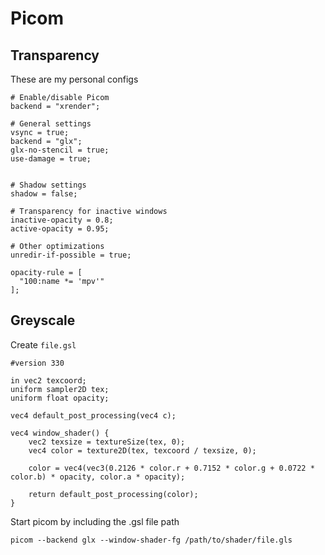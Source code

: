 # Picom

## Transparency

These are my personal configs 

	# Enable/disable Picom
	backend = "xrender";

	# General settings
	vsync = true;
	backend = "glx";
	glx-no-stencil = true;
	use-damage = true;


	# Shadow settings
	shadow = false;

	# Transparency for inactive windows
	inactive-opacity = 0.8;
	active-opacity = 0.95;

	# Other optimizations
	unredir-if-possible = true;

	opacity-rule = [
	  "100:name *= 'mpv'"
	];


## Greyscale

Create `file.gsl`

	#version 330

	in vec2 texcoord;
	uniform sampler2D tex;
	uniform float opacity;

	vec4 default_post_processing(vec4 c);

	vec4 window_shader() {
		vec2 texsize = textureSize(tex, 0);
		vec4 color = texture2D(tex, texcoord / texsize, 0);

		color = vec4(vec3(0.2126 * color.r + 0.7152 * color.g + 0.0722 * color.b) * opacity, color.a * opacity);

		return default_post_processing(color);
	}

Start picom by including the .gsl file path

`picom --backend glx --window-shader-fg /path/to/shader/file.gls`



